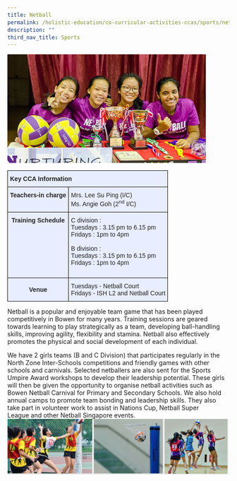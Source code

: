 ```yaml
---
title: Netball
permalink: /holistic-education/co-curricular-activities-ccas/sports/netball/
description: ""
third_nav_title: Sports
---
```

![](/images/Netball_main.jpeg)
<style type="text/css">
.tg  {border-collapse:collapse;border-spacing:0;}
.tg td{border-color:black;border-style:solid;border-width:1px;font-family:Arial, sans-serif;font-size:14px;
  overflow:hidden;padding:10px 5px;word-break:normal;}
.tg th{border-color:black;border-style:solid;border-width:1px;font-family:Arial, sans-serif;font-size:14px;
  font-weight:normal;overflow:hidden;padding:10px 5px;word-break:normal;}
.tg .tg-qrg6{background-color:#E8EDFF;color:#252525;font-weight:bold;text-align:center;vertical-align:top}
.tg .tg-1uvx{background-color:#E8EDFF;color:#222;font-weight:bold;text-align:center;vertical-align:middle}
.tg .tg-vqm8{background-color:#E8EDFF;color:#222;text-align:left;vertical-align:top}
.tg .tg-u05r{background-color:#E8EDFF;color:#222;font-weight:bold;text-align:left;vertical-align:top}
.tg .tg-lr6o{background-color:#E8EDFF;color:#222;text-align:left;vertical-align:middle}
</style>
<table class="tg">
<thead>
  <tr>
    <th class="tg-u05r" colspan="2">Key CCA Information</th>
  </tr>
</thead>
<tbody>
  <tr>
    <td class="tg-qrg6"><span style="color:#252525">Teachers-in charge</span></td>
    <td class="tg-lr6o"><span style="color:#222">Mrs. Lee Su Ping (I/C)</span><br><span style="color:#222">Ms. Angie Goh (2<sup>nd</sup> I/C)</span></td>
  </tr>
  <tr>
    <td class="tg-qrg6"><span style="color:#252525">Training Schedule</span></td>
    <td class="tg-vqm8"><span style="color:#222">C division :</span><br><span style="color:#222">Tuesdays : 3.15 pm to 6.15 pm</span><br><span style="color:#222">Fridays : 1pm to 4pm</span><br><br><span style="color:#222">B division :</span><br><span style="color:#222">Tuesdays : 3.15 pm to 6.15 pm</span><br><span style="color:#222">Fridays : 1pm to 4pm</span><br><br></td>
  </tr>
  <tr>
    <td class="tg-1uvx"><span style="color:#222"> </span><span style="color:#252525">Venue</span></td>
    <td class="tg-lr6o"><span style="color:#222">Tuesdays - Netball Court</span><br><span style="color:#222">Fridays - ISH L2 and Netball Court</span></td>
  </tr>
</tbody>
</table>

Netball is a popular and enjoyable team game that has been played competitively in Bowen for many years. Training sessions are geared towards learning to play strategically as a team, developing ball-handling skills, improving agility, flexibility and stamina. Netball also effectively promotes the physical and social development of each individual.&nbsp;

  

We have 2 girls teams (B and C Division) that participates regularly in the North Zone Inter-Schools competitions and friendly games with other schools and carnivals. Selected netballers are also sent for the Sports Umpire Award workshops to develop their leadership potential. These girls will then be given the opportunity to&nbsp;organise&nbsp;netball activities such as Bowen Netball Carnival for Primary and Secondary Schools. We also hold annual camps to promote team bonding and leadership skills. They also take part in volunteer work to assist in Nations Cup, Netball Super League&nbsp;and&nbsp;other Netball Singapore events.
![](/images/netball.png)